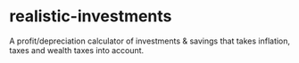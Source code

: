 # realistic-investments
A profit/depreciation calculator of investments &amp; savings that takes inflation, taxes and wealth taxes into account.
